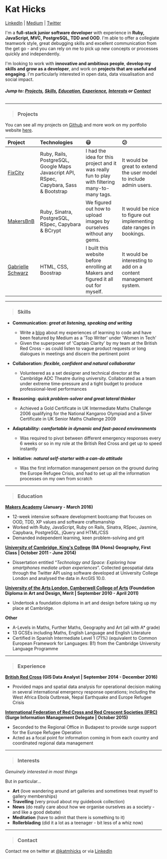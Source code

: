 # Kat Hicks
[LinkedIn](https://uk.linkedin.com/in/hickskat) | [Medium](https://medium.com/@katmhicks/) | [Twitter](https://twitter.com/katmhicks)


I'm a **full-stack junior software developer** with experience in **Ruby, JavaScript, MVC, PostgreSQL, TDD and OOD**. I'm able to offer a collegiate teamwork style, great debugging skills and excellent communication from the get go - and you can rely on me to pick up new concepts or processes quickly and independently.

I'm looking to work with **innovative and ambitious people**, **develop my skills and grow as a developer**, and work on **projects that are useful and engaging**. I'm particularly interested in open data, data visualisation and social impact.

###### **Jump to: [Projects](#projects), [Skills](#skills), [Education](#education), [Experience](#experience), [Interests](#interests) or [Contact](#contact)**

---

> ### Projects

You can see all my projects on [Github](https://github.com/KatHicks) and more work on my portfolio website [here](http://kathicks.co.uk).

| Project                                             |Technologies| :smiley:     | :confused:  |
| :------------------------------------------------- |:------------|:------------|:-----------|
| [FixCity](https://github.com/KatHicks/fix-city)     | Ruby, Rails, PostgreSQL, Google Maps Javascript API, RSpec, Capybara, Sass & Bootstrap | I had the idea for this project and it was really fun to play with filtering many-to-many tags.| It would be great to extend the user model to include admin users. |
| [MakersBnB](https://github.com/KatHicks/makersbnb)  | Ruby, Sinatra, PostgreSQL, RSpec, Capybara & BCrypt | We figured out how to upload images by ourselves without any gems.      | It would be nice to figure out implementing date ranges in bookings.|
| [Gabrielle Schwarz](http://gabrielleschwarz.co.uk)  | HTML, CSS, Boostrap | I built this website before enrolling at Makers and figured it all out for myself.      | It would be interesting to add on a content management system.|

---

> ### Skills

* **Communication:** ***great at listening, speaking and writing***
  * Write a [blog](https://medium.com/@katmhicks/) about my experiences of learning to code and have been featured by Medium as a 'Top Writer' under 'Women in Tech'
  * Given the superpower of 'Captain Clarity' by my team at the British Red Cross - as could listen to vague product requests or long dialogues in meetings and discern the pertinent point


* **Collaboration:** ***flexible, confident and natural collaborator***
  * Volunteered as a set designer and technical director at the Cambridge ADC Theatre during university. Collaborated as a team under extreme time-pressure and a tight budget to produce professional-level performances


* **Reasoning:** ***quick problem-solver and great lateral thinker***
  * Achieved a Gold Certificate in UK Intermediate Maths Challenge 2006 qualifying for the National Kangaroo Olympiad and a Silver Certificate in UK Senior Maths Challenge 2009


* **Adaptability:** ***comfortable in dynamic and fast-paced environments***
  * Was required to pivot between different emergency responses every 6 weeks or so in my role at the British Red Cross and get up to speed instantly


* **Initiative:** ***natural self-starter with a can-do attitude***
  * Was the first information management person on the ground during the Europe Refugee Crisis, and had to set up all the information processes on my own from scratch

---

> ### Education

**[Makers Academy](http://www.makersacademy.com/) (January - March 2016)**
* 12-week intensive software development bootcamp that focuses on OOD, TDD, XP values and software craftsmanship
* Worked with Ruby, JavaScript, Ruby on Rails, Sinatra, RSpec, Jasmine, Capybara, PostgreSQL, jQuery and HTML/CSS
* Demanded independent learning, keen problem-solving and grit


**[University of Cambridge, King's College](http://www.kings.cam.ac.uk/) (BA (Hons) Geography, First Class | October 2011 - June 2014)**
* Dissertation entitled “*Technology and Space: Exploring how smartphones mediate urban experiences*”. Collected geospatial data through the Twitter API using software developed at University College London and analysed the data in ArcGIS 10.0.


**[University of the Arts London, Camberwell College of Arts](http://www.arts.ac.uk/camberwell/) (Foundation Diploma in Art and Design, Merit | September 2010 - April 2011)**
* Undertook a foundation diploma in art and design before taking up my place at Cambridge.


**Other**
* A-Levels in Maths, Further Maths, Geography and Art (all with A* grade)
* 13 GCSEs including Maths, English Language and English Literature
* Certified in Spanish Intermediate Level 1 (71%) (equivalent to Common European Framework for Languages: B1) from the Cambridge University Language Programme

---

> ### Experience

**[British Red Cross](http://www.redcross.org.uk/) (GIS Data Analyst | September 2014 - December 2016)**

* Provided maps and spatial data analysis for operational decision making in several international emergency response operations; including the West Africa Ebola Outbreak, Nepal Earthquake and Europe Refugee Crisis

**[International Federation of Red Cross and Red Crescent Societies (IFRC)](http://www.ifrc.org/) (Surge Information Management Delegate | October 2015)**

* Seconded to the Regional Office in Budapest to provide surge support for the Europe Refugee Operation
* Acted as a focal point for information coming in from each country and coordinated regional data management

---

> ### Interests

*Genuinely interested in most things*

But in particular...
- **Art** (love wandering around art galleries and sometimes treat myself to gallery memberships)
- **Travelling** (very proud about my guidebook collection)
- **News** (do really care about how we organise ourselves as a society - and like a good debate)
- **Meditation** (have to admit that there is something to it)
- **Rollerblading** (did it a lot as a teenager - bit less of a whiz now)

---

> ### Contact

Contact me on twitter at [@katmhicks](https://twitter.com/katmhicks) or via [LinkedIn](https://uk.linkedin.com/in/hickskat)
